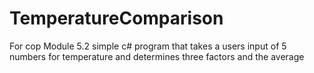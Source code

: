 # TemperatureComparison
For cop Module 5.2 simple c# program that takes a users input of 5 numbers for temperature and determines three factors and the average
